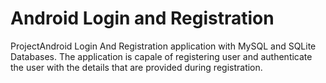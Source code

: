 # Android Login and Registration
 ProjectAndroid Login And Registration application with MySQL and SQLite Databases. The application is capale of registering user and authenticate the user with the details that
are provided during registration.
